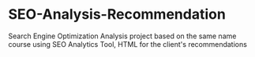 # SEO-Analysis-Recommendation
Search Engine Optimization Analysis project based on the same name course using SEO Analytics Tool, HTML for the client's recommendations
